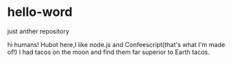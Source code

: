 # hello-word
just anther repository

hi humans!
  Hubot here,I like node.js and Confeescript(that's what I'm made of!)
  I had tacos on the moon and find them far superior to Earth tacos. 
  

